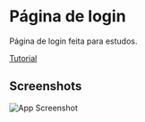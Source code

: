 
# Página  de login

Página  de login feita para estudos.

[Tutorial](https://www.youtube.com/watch?v=t2sAcA5CAcI&t=4s&ab_channel=JeffersonVasconcellos)


## Screenshots

![App Screenshot](https://i.imgur.com/qwBo4eh.png)
